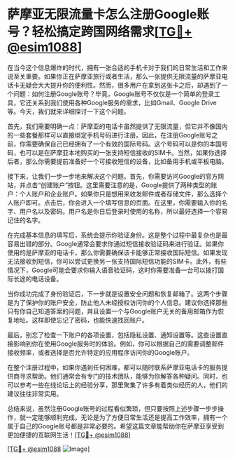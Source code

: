 # 萨摩亚无限流量卡怎么注册Google账号？轻松搞定跨国网络需求[[TG💪+ @esim1088](https://t.me/s/esim1088)]

在当今这个信息爆炸的时代，拥有一张合适的手机卡对于我们的日常生活和工作来说至关重要。如果你正在萨摩亚旅行或者生活，那么一张提供无限流量的萨摩亚电话卡无疑会大大提升你的便利性。然而，很多用户在拿到这张卡之后，却遇到了一个问题：如何注册Google账号？毕竟，Google账号不仅仅是一个简单的登录工具，它还关系到我们使用各种Google服务的需求，比如Gmail、Google Drive等。今天，我们就来详细探讨一下这个问题。

首先，我们需要明确一点：萨摩亚的电话卡虽然提供了无限流量，但它并不像国内的一些套餐那样可以直接绑定手机号码进行注册。因此，在注册Google账号之前，你需要确保自己已经拥有了一个有效的国际号码。这个号码可以是你的本国号码，也可以是在萨摩亚本地购买的一张支持短信接收的SIM卡。当然，如果你选择后者，那么你需要提前准备好一个可接收短信的设备，比如备用手机或平板电脑。

接下来，让我们一步一步地来解决这个问题。首先，你需要访问Google的官方网站，并点击“创建账户”按钮。这里需要注意的是，Google提供了两种类型的账户：个人账户和企业账户。如果你只是想用来收发邮件或者存储文件，那么选择个人账户即可。点击后，你会进入一个填写信息的页面。在这里，你需要输入你的名字、用户名以及密码。用户名是你日后登录时使用的名称，所以最好选择一个容易记住的名字。

在完成基本信息的填写后，系统会提示你验证身份。这是整个过程中最复杂也是最容易出错的部分。Google通常会要求你通过短信接收验证码来进行验证。如果你使用的是萨摩亚的电话卡，那么你需要确保该卡能够正常接收国际短信。如果发现无法接收到短信，你可以尝试更换另一张支持国际短信功能的SIM卡。此外，有些情况下，Google可能会要求你输入语音验证码，这时你需要准备一台可以拨打国际长途的电话设备。

当你成功完成了身份验证后，下一步就是设置安全问题和恢复邮箱了。这两个步骤是为了保护你的账户安全，防止他人未经授权访问你的个人信息。建议你选择那些只有你自己知道答案的问题，并且设置一个与Google账户无关的备用邮箱作为恢复地址。这样即使忘记了密码，也能快速找回账户。

最后，别忘了检查一下账户的各项设置，包括隐私设置、通知设置等。这些设置直接影响到你在使用Google服务时的体验。例如，你可以根据自己的需要调整邮件接收频率，或者选择是否允许特定的应用程序访问你的Google账户。

在整个注册过程中，如果你遇到任何困难，都可以随时联系萨摩亚电话卡的服务提供商寻求帮助。他们通常会有专门的技术团队，能够为你解答各种疑问。同时，也可以参考一些在线论坛上的经验分享，那里聚集了许多有着类似经历的人，他们的建议往往非常实用。

总结来说，虽然注册Google账号的过程看似繁琐，但只要按照上述步骤一步步操作，就一定能够顺利完成。无论是为了方便日常生活还是提高工作效率，拥有一个属于自己的Google账号都是非常必要的。希望这篇文章能帮助你在萨摩亚享受到更加便捷的互联网生活！[[TG💪+ @esim1088](https://t.me/s/esim1088)]

[[TG💪+ @esim1088](https://t.me/s/esim1088) ![Image](https://i.postimg.cc/4NQfJmqS/Snipaste-2025-05-13-00-14-12.png)]